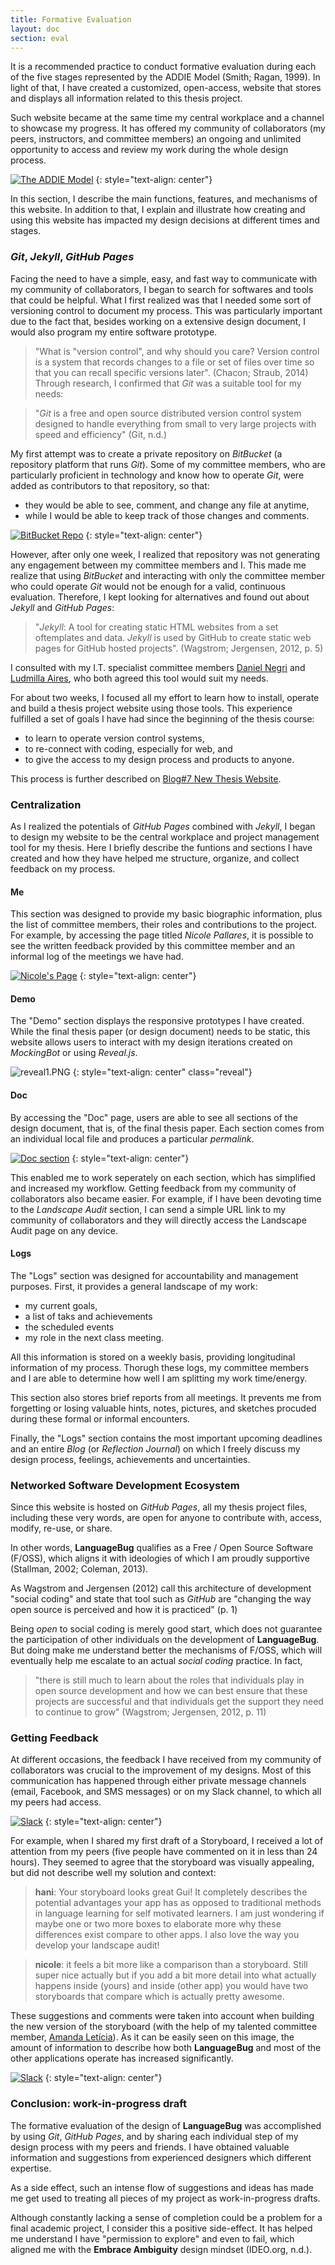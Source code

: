 ```yaml
---
title: Formative Evaluation
layout: doc
section: eval
---
```


It is a recommended practice to conduct formative evaluation during each of the five stages represented by the ADDIE Model (Smith; Ragan, 1999). In light of that, I have created a customized, open-access, website that stores and displays all information related to this thesis project. 

Such website became at the same time my central workplace and a channel to showcase my progress. It has offered my community of collaborators (my peers, instructors, and committee members) an ongoing and unlimited opportunity to access and review my work during the whole design process.

[![The ADDIE Model]({{site.baseurl}}/images/eval-website-addie.jpg)]({{site.baseurl}}/images/eval-website-addie.jpg)
{: style="text-align: center"}

In this section, I describe the main functions, features, and mechanisms of this website. In addition to that, I explain and illustrate how creating and using this website has impacted my design decisions at different times and stages.

### *Git*, *Jekyll*, *GitHub Pages*

Facing the need to have a simple, easy, and fast way to communicate with my community of collaborators, I began to search for softwares and tools that could be helpful. What I first realized was that I needed some sort of versioning control to document my process. This was particularly important due to the fact that, besides working on a extensive design document, I would also program my entire software prototype.

> "What is "version control", and why should you care? Version control is a system that records changes to a file or set of files over time so that you can recall specific versions later". (Chacon; Straub, 2014) Through research, I confirmed that *Git* was a suitable tool for my needs:

> "*Git* is a free and open source distributed version control system designed to handle everything from small to very large projects with speed and efficiency" (Git, n.d.)

My first attempt was to create a private repository on *BitBucket* (a repository platform that runs *Git*). Some of my committee members, who are particularly proficient in technology and know how to operate *Git*, were added as contributors to that repository, so that:

- they would be able to see, comment, and change any file at anytime,
- while I would be able to keep track of those changes and comments.

[![BitBucket Repo]({{site.baseurl}}/images/eval-website-bitbucket.png)]({{site.baseurl}}/images/eval-website-bitbucket.png)
{: style="text-align: center"}

However, after only one week, I realized that repository was not generating any engagement between my committee members and I. This made me realize that using *BitBucket* and interacting with only the committee member who could operate *Git* would not be enough for a valid, continuous evaluation. Therefore, I kept looking for alternatives and found out about *Jekyll* and *GitHub Pages*:

> "*Jekyll*: A tool for creating static HTML websites from a set oftemplates and data. *Jekyll* is used by GitHub to create static web pages for GitHub hosted projects". (Wagstrom; Jergensen, 2012, p. 5)

I consulted with my I.T. specialist committee members [Daniel Negri](/people/daniel.html) and [Ludmilla Aires](/people/lud.html), who both agreed this tool would suit my needs. 

For about two weeks, I focused all my effort to learn how to install, operate and build a thesis project website using those tools. This experience fulfilled a set of goals I have had since the beginning of the thesis course: 

- to learn to operate version control systems,
- to re-connect with coding, especially for web, and
- to give the access to my design process and products to anyone.

This process is further described on [Blog#7 New Thesis Website](/blog/2016/03/20/blog7-new-thesis-website.html).

### Centralization

As I realized the potentials of *GitHub Pages* combined with *Jekyll*, I began to design my website to be the central workplace and project management tool for my thesis. Here I briefly describe the funtions and sections I have created and how they have helped me structure, organize, and collect feedback on my process.

#### Me

This section was designed to provide my basic biographic information, plus the list of committee members, their roles and contributions to the project. For example, by accessing the page titled *Nicole Pallares*, it is possible to see the written feedback provided by this committee member and an informal log of the meetings we have had.

[![Nicole's Page]({{site.baseurl}}/images/eval-website-nicole.png)]({{site.baseurl}}/images/eval-website-nicole.png)
{: style="text-align: center"}

#### Demo

The "Demo" section displays the responsive prototypes I have created. While the final thesis paper (or design document) needs to be static, this website allows users to interact with my design iterations created on *MockingBot* or using *Reveal.js*.

![reveal1.PNG](/images/prototype/image04.png)
{: style="text-align: center" class="reveal"}

#### Doc

By accessing the "Doc" page, users are able to see all sections of the design document, that is, of the final thesis paper. Each section comes from an individual local file and produces a particular *permalink*.

[![Doc section]({{site.baseurl}}/images/eval-website-doc.png)]({{site.baseurl}}/images/eval-website-doc.png)
{: style="text-align: center"}

This enabled me to work seperately on each section, which has simplified and increased my workflow. Getting feedback from my community of collaborators also became easier. For example, if I have been devoting time to the *Landscape Audit* section, I can send a simple URL link to my community of collaborators and they will directly access the Landscape Audit page on any device.

#### Logs

The "Logs" section was designed for accountability and management purposes. First, it provides a general landscape of my work: 

- my current goals,
- a list of taks and achievements
- the scheduled events
- my role in the next class meeting.

All this information is stored on a weekly basis, providing longitudinal information of my process. Thorugh these logs, my committee members and I are able to determine how well I am splitting my work time/energy.

This section also stores brief reports from all meetings. It prevents me from forgetting or losing valuable hints, notes, pictures, and sketches procuded during these formal or informal encounters.

Finally, the "Logs" section contains the most important upcoming deadlines and an entire *Blog* (or *Reflection Journal*) on which I freely discuss my design process, feelings, achievements and uncertainties.

### Networked Software Development Ecosystem

Since this website is hosted on *GitHub Pages*, all my thesis project files, including these very words, are open for anyone to contribute with, access, modify, re-use, or share. 

In other words, **LanguageBug** qualifies as a Free / Open Source Software (F/OSS), which aligns it with ideologies of which I am proudly supportive (Stallman, 2002; Coleman, 2013).

As Wagstrom and Jergensen (2012) call this architecture of development "social coding" and state that tool such as *GitHub* are "changing the way open source is perceived and how it is practiced" (p. 1)

Being *open* to social coding is merely good start, which does not guarantee the participation of other individuals on the development of **LanguageBug**. But doing make me understand better the mechanisms of F/OSS, which will eventually help me escalate to an actual *social coding* practice. In fact,

> "there is still much to learn about the roles that individuals play in open source development and how we can best ensure that these projects are successful and that individuals get the support they need to continue to grow" (Wagstrom; Jergensen, 2012, p. 11)

### Getting Feedback

At different occasions, the feedback I have received from my community of collaborators was crucial to the improvement of my designs. Most of this communication has happened through either private message channels (email, Facebook, and SMS messages) or on my Slack channel, to which all my peers had access.

[![Slack]({{site.baseurl}}/images/eval-website-slack.png)]({{site.baseurl}}/images/eval-website-slack.png)
{: style="text-align: center"}

For example, when I shared my first draft of a Storyboard, I received a lot of attention from my peers (five people have commented on it in less than 24 hours). They seemed to agree that the storyboard was visually appealing, but did not describe well my solution and context:

> **hani**: Your storyboard looks great Gui! It completely describes the potential advantages your app has as opposed to traditional methods in language learning for self motivated learners. I am just wondering if maybe one or two more boxes to elaborate more why these differences exist compare to other apps. I also love the way you develop your landscape audit!

> **nicole**: it feels a bit more like a comparison than a storyboard. Still super nice actually but if you add a bit more detail into what actually happens inside (yours) and inside (other app) you would have two storyboards that compare which is actually pretty awesome.

These suggestions and comments were taken into account when building the new version of the storyboard (with the help of my talented committee member, [Amanda Letícia](/people/amanda.html)). As it can be easily seen on this image, the amount of information to describe how both **LanguageBug** and most of the other applications operate has increased significantly.

[![Slack]({{site.baseurl}}/images/eval-website-evolution.png)]({{site.baseurl}}/images/eval-website-evolution.png)
{: style="text-align: center"}

### Conclusion: work-in-progress draft

The formative evaluation of the design of **LanguageBug** was accomplished by using *Git*, *GitHub Pages*, and by sharing each individual step of my design process with my peers and friends. I have obtained valuable information and suggestions from experienced designers which different expertise.

As a side effect, such an intense flow of suggestions and ideas has made me get used to treating all pieces of my project as work-in-progress drafts. 

Although constantly lacking a sense of completion could be a problem for a final academic project, I consider this a positive side-effect. It has helped me understand I have "permission to explore" and even to fail, which aligned me with the **Embrace Ambiguity** design mindset (IDEO.org, n.d.).
